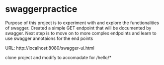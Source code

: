 # swaggerpractice
Purpose of this project is to experiment with and explore the functionalities of swagger.
Created a simple GET endpoint that will be documented by swagger. Next step is to move on to more complex endpoints and learn to use swagger annotaions for 
the end points

URL: http://localhost:8080/swagger-ui.html

clone project and modify to accomadate for /hello/*
